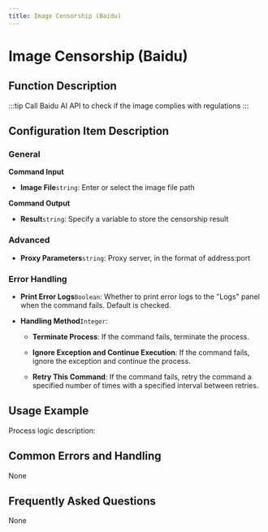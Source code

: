 ```yaml
---
title: Image Censorship (Baidu)
---
```


# Image Censorship (Baidu)

## Function Description

:::tip 
Call Baidu AI API to check if the image complies with regulations
:::

## Configuration Item Description

### General

**Command Input**

- **Image File**`string`: Enter or select the image file path


**Command Output**

- **Result**`string`: Specify a variable to store the censorship result

### Advanced

- **Proxy Parameters**`string`: Proxy server, in the format of address:port


### Error Handling

- **Print Error Logs**`Boolean`: Whether to print error logs to the "Logs" panel when the command fails. Default is checked. 

- **Handling Method**`Integer`:

    - **Terminate Process**: If the command fails, terminate the process.

    - **Ignore Exception and Continue Execution**: If the command fails, ignore the exception and continue the process.

    - **Retry This Command**: If the command fails, retry the command a specified number of times with a specified interval between retries.

## Usage Example

Process logic description:

## Common Errors and Handling

None

## Frequently Asked Questions

None

